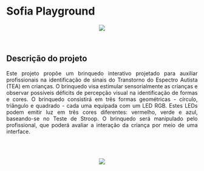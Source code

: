 # Sofia Playground
<p align="center">
   <img src="http://img.shields.io/static/v1?label=STATUS&message=EM%20DESENVOLVIMENTO&color=RED&style=for-the-badge" #vitrinedev/>
</p>
<br>

## Descrição do projeto 

<p align="justify">
Este projeto propõe um brinquedo interativo projetado para auxiliar profissionais na identificação de sinais do Transtorno do Espectro Autista (TEA) em crianças. O brinquedo visa estimular sensorialmente as crianças e observar possíveis déficits de percepção visual na identificação de formas e cores. O brinquedo consistirá em três formas geométricas - círculo, triângulo e quadrado - cada uma equipada com um LED RGB. Estes LEDs podem emitir luz em três cores diferentes: vermelho, verde e azul, baseando-se no Teste de Stroop. O brinquedo será manipulado pelo profissional, que poderá avaliar a interação da criança por meio de uma interface.
</p>
<br>
<br>

<p align="center">
  <img src="https://github.com/aasjunior/sofia_playground/assets/61213599/b00d1c28-0060-4224-8ca0-1b4241e2f55c" />
</p>

